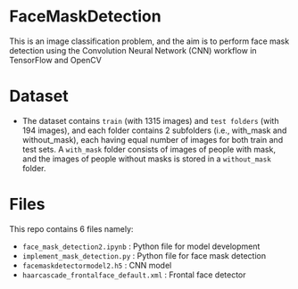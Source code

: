 # FaceMaskDetection
This is an image classification problem, and the aim is to perform face mask detection using the Convolution Neural Network (CNN) workflow in TensorFlow and OpenCV


# Dataset
* The dataset contains `train` (with 1315 images) and `test folders` (with 194 images), and each folder contains 2 subfolders (i.e., with_mask and without_mask), each having equal number of images for both train and test sets. A `with_mask` folder consists of images of people with mask, and the images of people without masks is stored in a `without_mask` folder.

# Files
This repo contains 6 files namely:
* `face_mask_detection2.ipynb`            : Python file for model development
* `implement_mask_detection.py`           : Python file for face mask detection 
* `facemaskdetectormodel2.h5`             : CNN model
* `haarcascade_frontalface_default.xml`   : Frontal face detector
